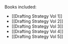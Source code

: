Books included:
- [[Drafting Strategy Vol 1]]
- [[Drafting Strategy Vol 2]]
- [[Drafting Strategy Vol 3]]
- [[Drafting Strategy Vol 4]]
- [[Drafting Strategy Vol 5]]